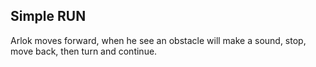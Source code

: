 ## Simple RUN

Arlok moves forward, when he see an obstacle will make a sound, stop, move back, then turn and continue.
